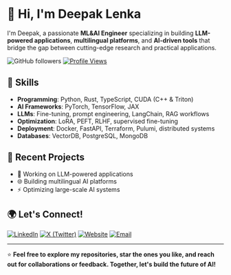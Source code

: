 # 👋 Hi, I'm Deepak Lenka 

I'm Deepak, a passionate **ML&AI Engineer** specializing in building **LLM-powered applications**, **multilingual platforms**, and **AI-driven tools** that bridge the gap between cutting-edge research and practical applications.

![GitHub followers](https://img.shields.io/github/followers/deepak-lenka?style=social)
[![Profile Views](https://komarev.com/ghpvc/?username=deepak-lenka&color=blue)](https://github.com/deepak-lenka)

## 📜 Skills

- **Programming**: Python, Rust, TypeScript, CUDA (C++ & Triton)
- **AI Frameworks**: PyTorch, TensorFlow, JAX
- **LLMs**: Fine-tuning, prompt engineering, LangChain, RAG workflows
- **Optimization**: LoRA, PEFT, RLHF, supervised fine-tuning
- **Deployment**: Docker, FastAPI, Terraform, Pulumi, distributed systems
- **Databases**: VectorDB, PostgreSQL, MongoDB

## 🎯 Recent Projects

- 🤖 Working on LLM-powered applications
- 🌐 Building multilingual AI platforms
- ⚡ Optimizing large-scale AI systems

## 🌍 Let's Connect!

[![LinkedIn](https://img.shields.io/badge/-LinkedIn-blue?logo=linkedin)](https://www.linkedin.com/in/deepak-lenka-4006b7249/)
[![X (Twitter)](https://img.shields.io/badge/-X-000000?logo=x&logoColor=white)](https://x.com/iamdeepaklenka)
[![Website](https://img.shields.io/badge/Website-notion-black)](https://deepaklenka.notion.site)
[![Email](https://img.shields.io/badge/Email-iamdeepak034%40gmail.com-red)](mailto:iamdeepak034@gmail.com)

---

<!-- BLOG-POST-LIST:START -->
<!-- Add your blog posts here or remove this section if not applicable -->
<!-- BLOG-POST-LIST:END -->

⭐️ **Feel free to explore my repositories, star the ones you like, and reach out for collaborations or feedback. Together, let's build the future of AI!**
